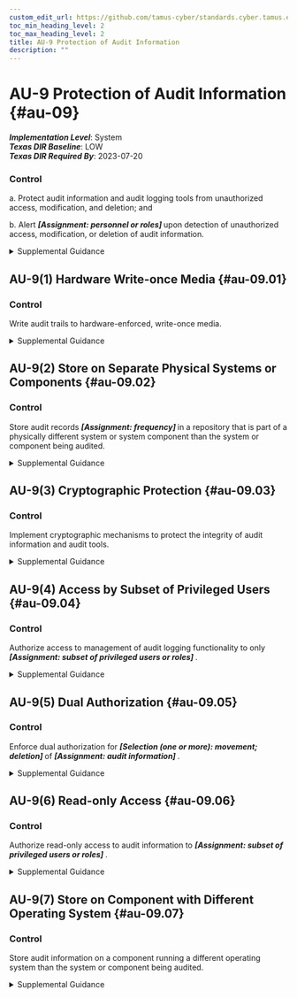 ```yaml
---
custom_edit_url: https://github.com/tamus-cyber/standards.cyber.tamus.edu/tree/main/static/content/tamus.edu/TAMUS_profile.xml
toc_min_heading_level: 2
toc_max_heading_level: 2
title: AU-9 Protection of Audit Information
description: ""
---
```


# AU-9 Protection of Audit Information {#au-09}

_**Implementation Level**_: System\
_**Texas DIR Baseline**_: LOW\
_**Texas DIR Required By**_: 2023-07-20

### Control

a. Protect audit information and audit logging tools from unauthorized access, modification, and deletion; and

b. Alert <strong> <em>[Assignment: personnel or roles]</em> </strong> upon detection of unauthorized access, modification, or deletion of audit information.

<details>
  <summary>Supplemental Guidance</summary>

Audit information includes all information needed to successfully audit system activity, such as audit records, audit log settings, audit reports, and personally identifiable information. Audit logging tools are those programs and devices used to conduct system audit and logging activities. Protection of audit information focuses on technical protection and limits the ability to access and execute audit logging tools to authorized individuals. Physical protection of audit information is addressed by both media protection controls and physical and environmental protection controls.

</details>

## AU-9(1) Hardware Write-once Media {#au-09.01}

### Control

Write audit trails to hardware-enforced, write-once media.

<details>
  <summary>Supplemental Guidance</summary>

Writing audit trails to hardware-enforced, write-once media applies to the initial generation of audit trails (i.e., the collection of audit records that represents the information to be used for detection, analysis, and reporting purposes) and to the backup of those audit trails. Writing audit trails to hardware-enforced, write-once media does not apply to the initial generation of audit records prior to being written to an audit trail. Write-once, read-many (WORM) media includes Compact Disc-Recordable (CD-R), Blu-Ray Disc Recordable (BD-R), and Digital Versatile Disc-Recordable (DVD-R). In contrast, the use of switchable write-protection media, such as tape cartridges, Universal Serial Bus (USB) drives, Compact Disc Re-Writeable (CD-RW), and Digital Versatile Disc-Read Write (DVD-RW) results in write-protected but not write-once media.

</details>

## AU-9(2) Store on Separate Physical Systems or Components {#au-09.02}

### Control

Store audit records <strong> <em>[Assignment: frequency]</em> </strong> in a repository that is part of a physically different system or system component than the system or component being audited.

<details>
  <summary>Supplemental Guidance</summary>

Storing audit records in a repository separate from the audited system or system component helps to ensure that a compromise of the system being audited does not also result in a compromise of the audit records. Storing audit records on separate physical systems or components also preserves the confidentiality and integrity of audit records and facilitates the management of audit records as an organization-wide activity. Storing audit records on separate systems or components applies to initial generation as well as backup or long-term storage of audit records.

</details>

## AU-9(3) Cryptographic Protection {#au-09.03}

### Control

Implement cryptographic mechanisms to protect the integrity of audit information and audit tools.

<details>
  <summary>Supplemental Guidance</summary>

Cryptographic mechanisms used for protecting the integrity of audit information include signed hash functions using asymmetric cryptography. This enables the distribution of the public key to verify the hash information while maintaining the confidentiality of the secret key used to generate the hash.

</details>

## AU-9(4) Access by Subset of Privileged Users {#au-09.04}

### Control

Authorize access to management of audit logging functionality to only <strong> <em>[Assignment: subset of privileged users or roles]</em> </strong>.

<details>
  <summary>Supplemental Guidance</summary>

Individuals or roles with privileged access to a system and who are also the subject of an audit by that system may affect the reliability of the audit information by inhibiting audit activities or modifying audit records. Requiring privileged access to be further defined between audit-related privileges and other privileges limits the number of users or roles with audit-related privileges.

</details>

## AU-9(5) Dual Authorization {#au-09.05}

### Control

Enforce dual authorization for <strong> <em>[Selection (one or more): movement; deletion]</em> </strong> of <strong> <em>[Assignment: audit information]</em> </strong>.

<details>
  <summary>Supplemental Guidance</summary>

Organizations may choose different selection options for different types of audit information. Dual authorization mechanisms (also known as two-person control) require the approval of two authorized individuals to execute audit functions. To reduce the risk of collusion, organizations consider rotating dual authorization duties to other individuals. Organizations do not require dual authorization mechanisms when immediate responses are necessary to ensure public and environmental safety.

</details>

## AU-9(6) Read-only Access {#au-09.06}

### Control

Authorize read-only access to audit information to <strong> <em>[Assignment: subset of privileged users or roles]</em> </strong>.

<details>
  <summary>Supplemental Guidance</summary>

Restricting privileged user or role authorizations to read-only helps to limit the potential damage to organizations that could be initiated by such users or roles, such as deleting audit records to cover up malicious activity.

</details>

## AU-9(7) Store on Component with Different Operating System {#au-09.07}

### Control

Store audit information on a component running a different operating system than the system or component being audited.

<details>
  <summary>Supplemental Guidance</summary>

Storing auditing information on a system component running a different operating system reduces the risk of a vulnerability specific to the system, resulting in a compromise of the audit records.

</details>

